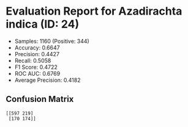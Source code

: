 # Evaluation Report for Azadirachta indica (ID: 24)
- Samples: 1160 (Positive: 344)
- Accuracy: 0.6647
- Precision: 0.4427
- Recall: 0.5058
- F1 Score: 0.4722
- ROC AUC: 0.6769
- Average Precision: 0.4182

## Confusion Matrix
```
[[597 219]
 [170 174]]
```